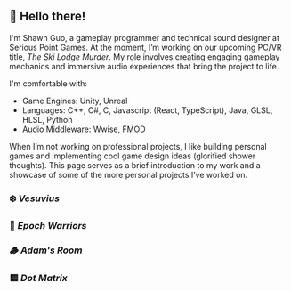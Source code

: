 ## 👋 Hello there!
I'm Shawn Guo, a gameplay programmer and technical sound designer at Serious Point Games. At the moment, I’m working on our upcoming PC/VR title, *The Ski Lodge Murder*. My role involves creating engaging gameplay mechanics and immersive audio experiences that bring the project to life. 

I'm comfortable with:
- Game Engines: Unity, Unreal
- Languages: C++, C#, C, Javascript (React, TypeScript), Java, GLSL, HLSL, Python
- Audio Middleware: Wwise, FMOD

When I’m not working on professional projects, I like building personal games and implementing cool game design ideas (glorified shower thoughts). This page serves as a brief introduction to my work and a showcase of some of the more personal projects I’ve worked on.

### ❄️ _Vesuvius_

### 🦖 _Epoch Warriors_

### 🪵 _Adam's Room_

### 🟨 _Dot Matrix_
<!--
**L1Ryx/L1Ryx** is a ✨ _special_ ✨ repository because its `README.md` (this file) appears on your GitHub profile.

Here are some ideas to get you started:

- 🔭 I’m currently working on ...
- 🌱 I’m currently learning ...
- 👯 I’m looking to collaborate on ...
- 🤔 I’m looking for help with ...
- 💬 Ask me about ...
- 📫 How to reach me: ...
- 😄 Pronouns: ...
- ⚡ Fun fact: ...
-->
